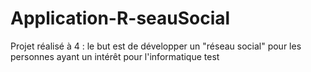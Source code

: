 # Application-R-seauSocial
Projet réalisé à 4 : le but est de développer un "réseau social" pour les personnes ayant un intérêt pour l'informatique
test
